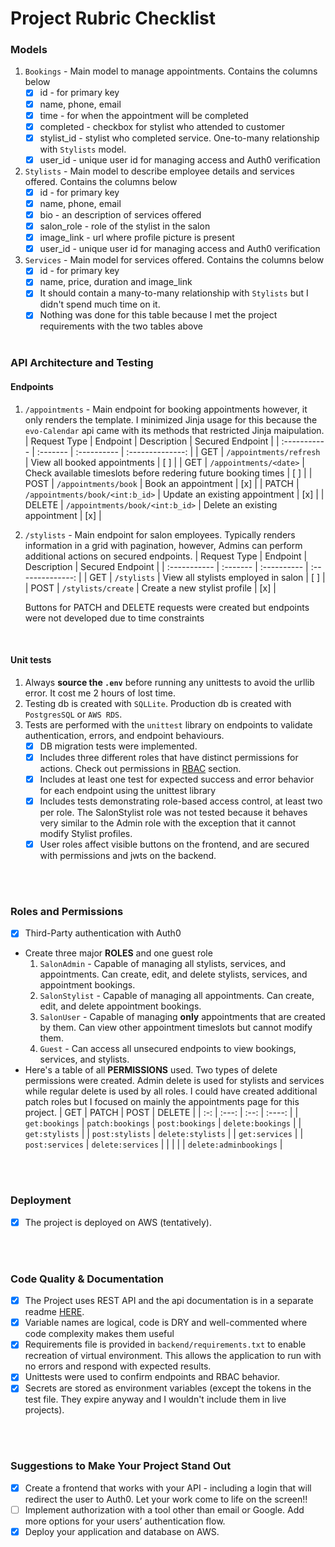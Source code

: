 # Project Rubric Checklist
### Models
1. `Bookings` - Main model to manage appointments. Contains the columns below
    - [x] id - for primary key
    - [x] name, phone, email
    - [x] time - for when the appointment will be completed
    - [x] completed - checkbox for stylist who attended to customer
    - [x] stylist_id - stylist who completed service. One-to-many relationship with `Stylists` model.
    - [x] user_id - unique user id for managing access and Auth0 verification
2. `Stylists` - Main model to describe employee details and services offered. Contains the columns below
    - [x] id - for primary key
    - [x] name, phone, email
    - [x] bio - an description of services offered
    - [x] salon_role - role of the stylist in the salon
    - [x] image_link - url where profile picture is present
    - [x] user_id - unique user id for managing access and Auth0 verification
3. `Services` - Main model for services offered. Contains the columns below
    - [x] id - for primary key
    - [x] name, price, duration and image_link
    - [x] It should contain a many-to-many relationship with `Stylists` but I didn't spend much time on it.
    - [x] Nothing was done for this table because I met the project requirements with the two tables above
<br><br>

### API Architecture and Testing
#### Endpoints
1. `/appointments` - Main endpoint for booking appointments however, it only renders the template. I minimized Jinja usage for this because the `evo-Calendar` api came with its methods that restricted Jinja maipulation.
    | Request Type | Endpoint | Description | Secured Endpoint |
    | :----------- | :------- | :---------- | :--------------: |
    | GET | `/appointments/refresh` | View all booked appointments | [ ] |
    | GET | `/appointments/<date>` | Check available timeslots before redering future booking times | [ ] |
    | POST | `/appointments/book` | Book an appointment | [x] |
    | PATCH | `/appointments/book/<int:b_id>` | Update an existing appointment | [x] |
    | DELETE | `/appointments/book/<int:b_id>` | Delete an existing appointment | [x] |

2. `/stylists` - Main endpoint for salon employees. Typically renders information in a grid with pagination, however, Admins can perform additional actions on secured endpoints.
    | Request Type | Endpoint | Description | Secured Endpoint |
    | :----------- | :------- | :---------- | :--------------: |
    | GET | `/stylists` | View all stylists employed in salon | [ ] |
    | POST | `/stylists/create` | Create a new stylist profile | [x] |

    Buttons for PATCH and DELETE requests were created but endpoints were not developed due to time constraints
<br>

#### Unit tests
1. Always **source the `.env`** before running any unittests to avoid the urllib error. It cost me 2 hours of lost time.
2. Testing db is created with `SQLLite`. Production db is created with `PostgresSQL` or `AWS RDS`.
3. Tests are performed with the `unittest` library on endpoints to validate authentication, errors, and endpoint behaviours.
    - [x] DB migration tests were implemented.
    - [x] Includes three different roles that have distinct permissions for actions. Check out permissions in [RBAC](#roles-and-permissions) section.
    - [x] Includes at least one test for expected success and error behavior for each endpoint using the unittest library
    - [x] Includes tests demonstrating role-based access control, at least two per role. The SalonStylist role was not tested because it behaves very similar to the Admin role with the exception that it cannot modify Stylist profiles.
    - [x] User roles affect visible buttons on the frontend, and are secured with permissions and jwts on the backend.

<br><br>

### Roles and Permissions
- [x] Third-Party authentication with Auth0
- Create three major **ROLES** and one guest role
    1. `SalonAdmin` - Capable of managing all stylists, services, and appointments. Can create, edit, and delete stylists, services, and appointment bookings.
    2. `SalonStylist` - Capable of managing all appointments. Can create, edit, and delete appointment bookings.
    3. `SalonUser` - Capable of managing **only** appointments that are created by them. Can view other appointment timeslots but cannot modify them.
    4. `Guest` - Can access all unsecured endpoints to view bookings, services, and stylists.
- Here's a table of all **PERMISSIONS** used. 
    Two types of delete permissions were created. Admin delete is used for stylists and services while regular delete is used by all roles. I could have created additional patch roles but I focused on mainly the appointments page for this project.
    | GET | PATCH | POST | DELETE |
    | :-: | :---: | :--: | :----: |
    | `get:bookings` | `patch:bookings` | `post:bookings` | `delete:bookings` |
    | `get:stylists` |  | `post:stylists` | `delete:stylists` |
    | `get:services` |  | `post:services` | `delete:services` |
    |  |  |  | `delete:adminbookings` |

<br><br>

### Deployment
- [x] The project is deployed on AWS (tentatively).

<br><br>

### Code Quality & Documentation
- [x] The Project uses REST API and the api documentation is in a separate readme [HERE](./Documentation_Readme.md).
- [x] Variable names are logical, code is DRY and well-commented where code complexity makes them useful
- [x] Requirements file is provided in `backend/requirements.txt` to enable recreation of virtual environment. This allows the application to run with no errors and respond with expected results.
- [x] Unittests were used to confirm endpoints and RBAC behavior.
- [x] Secrets are stored as environment variables (except the tokens in the test file. They expire anyway and I wouldn't include them in live projects).

<br><br>

### Suggestions to Make Your Project Stand Out
- [x] Create a frontend that works with your API - including a login that will redirect the user to Auth0. Let your work come to life on the screen!!
- [ ] Implement authorization with a tool other than email or Google. Add more options for your users’ authentication flow.
- [x] Deploy your application and database on AWS. 